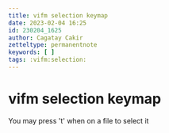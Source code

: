 ```yaml
---
title: vifm selection keymap
date: 2023-02-04 16:25
id: 230204_1625
author: Cagatay Cakir
zetteltype: permanentnote
keywords: [ ]
tags: :vifm:selection:
---
```


# vifm selection keymap 

You may press 't' when on a file to select it


